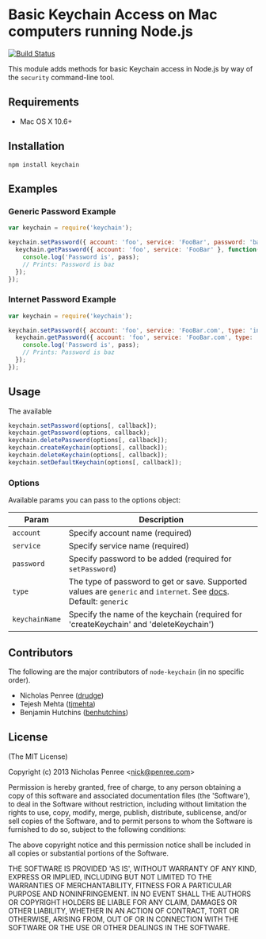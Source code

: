 #  Basic Keychain Access on Mac computers running Node.js
[![Build Status](https://img.shields.io/github/actions/workflow/status/drudge/node-keychain/test.yaml?branch=master)](https://github.com/drudge/node-keychain/actions/workflows/test.yaml)

  This module adds methods for basic Keychain access in Node.js by way of the `security` command-line tool.

## Requirements

 * Mac OS X 10.6+

## Installation

    npm install keychain

## Examples

### Generic Password Example

```javascript
var keychain = require('keychain');

keychain.setPassword({ account: 'foo', service: 'FooBar', password: 'baz' }, function(err) {
  keychain.getPassword({ account: 'foo', service: 'FooBar' }, function(err, pass) {
    console.log('Password is', pass);
    // Prints: Password is baz
  });
});
```

### Internet Password Example
```javascript
var keychain = require('keychain');

keychain.setPassword({ account: 'foo', service: 'FooBar.com', type: 'internet', password: 'baz' }, function(err) {
  keychain.getPassword({ account: 'foo', service: 'FooBar.com', type: 'internet' }, function(err, pass) {
    console.log('Password is', pass);
    // Prints: Password is baz
  });
});
```

## Usage

The available 
```js
keychain.setPassword(options[, callback]);
keychain.getPassword(options, callback);
keychain.deletePassword(options[, callback]);
keychain.createKeychain(options[, callback]);
keychain.deleteKeychain(options[, callback]);
keychain.setDefaultKeychain(options[, callback]);
```

### Options

Available params you can pass to the options object:

| Param | Description |
| ----- | ----------- |
| `account` | Specify account name (required) |
| `service` | Specify service name (required) |
| `password` | Specify password to be added (required for `setPassword`) |
| `type` | The type of password to get or save. Supported values are `generic` and `internet`. See [docs](https://developer.apple.com/legacy/library/documentation/Darwin/Reference/ManPages/man1/security.1.html). Default: `generic` |
| `keychainName` | Specify the name of the keychain (required for 'createKeychain' and 'deleteKeychain') |

## Contributors

The following are the major contributors of `node-keychain` (in no specific order).

  * Nicholas Penree ([drudge](https://github.com/drudge))
  * Tejesh Mehta ([tjmehta](https://github.com/tjmehta))
  * Benjamin Hutchins ([benhutchins](https://github.com/benhutchins))

## License

(The MIT License)

Copyright (c) 2013 Nicholas Penree &lt;nick@penree.com&gt;

Permission is hereby granted, free of charge, to any person obtaining
a copy of this software and associated documentation files (the
'Software'), to deal in the Software without restriction, including
without limitation the rights to use, copy, modify, merge, publish,
distribute, sublicense, and/or sell copies of the Software, and to
permit persons to whom the Software is furnished to do so, subject to
the following conditions:

The above copyright notice and this permission notice shall be
included in all copies or substantial portions of the Software.

THE SOFTWARE IS PROVIDED 'AS IS', WITHOUT WARRANTY OF ANY KIND,
EXPRESS OR IMPLIED, INCLUDING BUT NOT LIMITED TO THE WARRANTIES OF
MERCHANTABILITY, FITNESS FOR A PARTICULAR PURPOSE AND NONINFRINGEMENT.
IN NO EVENT SHALL THE AUTHORS OR COPYRIGHT HOLDERS BE LIABLE FOR ANY
CLAIM, DAMAGES OR OTHER LIABILITY, WHETHER IN AN ACTION OF CONTRACT,
TORT OR OTHERWISE, ARISING FROM, OUT OF OR IN CONNECTION WITH THE
SOFTWARE OR THE USE OR OTHER DEALINGS IN THE SOFTWARE.
